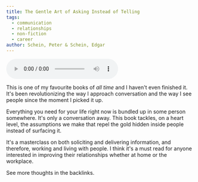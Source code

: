 ```yaml
---
title: The Gentle Art of Asking Instead of Telling
tags:
  - communication
  - relationships
  - non-fiction
  - career
author: Schein, Peter & Schein, Edgar
---
```

<audio controls>   <source src="https://cf-hls-media.sndcdn.com/media/159660/1276864/1436523/WNIzbNx6PQmT.128.mp3?Policy=eyJTdGF0ZW1lbnQiOlt7IlJlc291cmNlIjoiKjovL2NmLWhscy1tZWRpYS5zbmRjZG4uY29tL21lZGlhLzE1OTY2MC8qLyovV05JemJOeDZQUW1ULjEyOC5tcDMiLCJDb25kaXRpb24iOnsiRGF0ZUxlc3NUaGFuIjp7IkFXUzpFcG9jaFRpbWUiOjE3MDcxNTIxMDN9fX1dfQ__&Signature=PnnDZlOhXt8AtzFuZ47NWSsS~WSbJaHBVCe6YEld0m-O9F-w79YXbkHI8VAOi9YmyhEPua2o4KCX-kbWAOaoQkrFSjVAY~LoXx9oENdbtUMIL4XDKX4H5uo5Jwdnd1CKn1NAmDqJogvGQ5EpmMqnzZ9pycU9apbkvswp7vAVBzESu2HmPomraWVNmTCin1Bu3vasNYgbPLQHecqTwKaTv-K1CKs7wXDjVCON6~lCllNVnWsYs2OzL0JujoyrHAdxAyv~M946CkJIkFw2467DH2dOaYpp2esUqD4ksSJaxyux0Kipuf6CFigwN0PPWZwkPU~mQneCsg7imlaiJfmfsg__&Key-Pair-Id=APKAI6TU7MMXM5DG6EPQ" type="audio/mpeg">   Your browser does not support the audio element. </audio>

This is one of my favourite books of _all time_ and I haven't even finished it. It's been revolutionizing the way I approach conversation and the way I see people since the moment I picked it up.

Everything you need for your life right now is bundled up in some person somewhere. It's only a  conversation away. This book tackles, on a heart level, the assumptions we make that repel the gold hidden inside people instead of surfacing it.

It's a masterclass on both soliciting and delivering information, and therefore, working and living with people. I think it's a must read for anyone interested in improving their relationships whether at home or the workplace.

See more thoughts in the backlinks.
